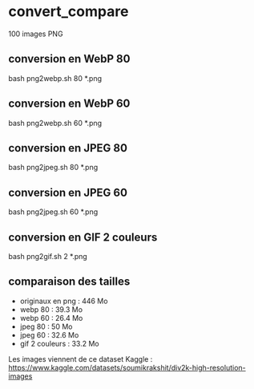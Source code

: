 # convert_compare
100 images PNG
## conversion en WebP 80
bash png2webp.sh 80 *.png
## conversion en WebP 60
bash png2webp.sh 60 *.png

## conversion en JPEG 80
bash png2jpeg.sh 80 *.png
## conversion en JPEG 60
bash png2jpeg.sh 60 *.png

## conversion en GIF 2 couleurs
bash png2gif.sh 2 *.png

## comparaison des tailles
- originaux en png : 446 Mo
- webp 80 : 39.3 Mo
- webp 60 : 26.4 Mo
- jpeg 80 : 50 Mo
- jpeg 60 : 32.6 Mo
- gif 2 couleurs : 33.2 Mo

Les images viennent de ce dataset Kaggle :
https://www.kaggle.com/datasets/soumikrakshit/div2k-high-resolution-images

